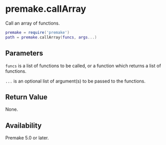 # premake.callArray

Call an array of functions.

```lua
premake = require('premake')
path = premake.callArray(funcs, args...)
```

## Parameters

`funcs` is a list of functions to be called, or a function which returns a list of functions.

`...` is an optional list of argument(s) to be passed to the functions.

## Return Value

None.

## Availability

Premake 5.0 or later.
